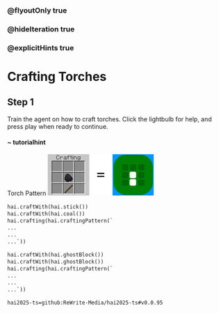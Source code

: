 ### @flyoutOnly true
### @hideIteration true
### @explicitHints true

# Crafting Torches

## Step 1
Train the agent on how to craft torches. Click the lightbulb for help, and press play when ready to continue.

#### ~ tutorialhint 
Torch Pattern
![Torch](https://raw.githubusercontent.com/ReWrite-Media/makecode/master/blocks/hai2025/img/torch_crafting.png "Torch")

```ghost
hai.craftWith(hai.stick())
hai.craftWith(hai.coal())
hai.crafting(hai.craftingPattern(`
...
...
...`))
```

```template
hai.craftWith(hai.ghostBlock())
hai.craftWith(hai.ghostBlock())
hai.crafting(hai.craftingPattern(`
...
...
...`))
```

```package
hai2025-ts=github:ReWrite-Media/hai2025-ts#v0.0.95
```
